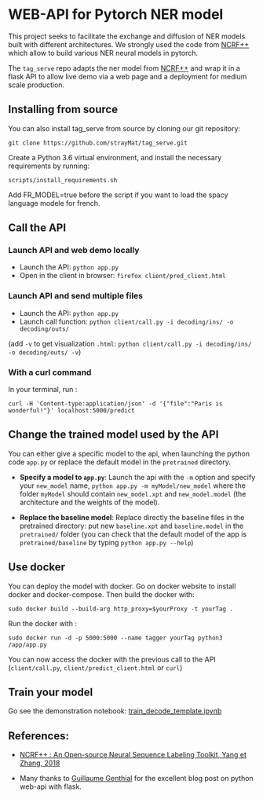 
# WEB-API for Pytorch NER model

This project seeks to facilitate the exchange and diffusion of NER models built with different architectures. We strongly used the code from [NCRF++](https://github.com/jiesutd/NCRFpp) which allow to build various NER neural models in pytorch.

The `tag_serve` repo adapts the ner model from [NCRF++](https://github.com/jiesutd/NCRFpp) and wrap it in a flask API to allow live demo via a web page and a deployment for medium scale production. 

## Installing from source

You can also install tag_serve from source by cloning our git repository:

`git clone https://github.com/strayMat/tag_serve.git`

Create a Python 3.6 virtual environment, and install the necessary requirements by running:

`scripts/install_requirements.sh`

Add FR_MODEL=true before the script if you want to load the spacy language modele for french.
## Call the API

### Launch API and web demo locally

+ Launch the API: `python app.py`
+ Open in the client in browser: `firefox client/pred_client.html`

### Launch API and send multiple files

+ Launch the API: `python app.py`
+ Launch call function: `python client/call.py -i decoding/ins/ -o decoding/outs/`

(add `-v` to get visualization `.html`: `python client/call.py -i decoding/ins/ -o decoding/outs/ -v`)

### With a curl command

In your terminal, run :

`curl -H 'Content-type:application/json' -d '{"file":"Paris is wonderful!"}' localhost:5000/predict`


## Change the trained model used by the API
You can either give a specific model to the api, when launching the python code `app.py` or replace the default model in the `pretrained` directory.

+ **Specify a model to `app.py`**: Launch the api with the `-m` option and specify your `new_model` name, `python app.py -m myModel/new_model` where the folder `myModel` should contain `new_model.xpt` and `new_model.model` (the architecture and the weights of the model). 
 
+ **Replace the baseline model**: Replace directly the baseline files in the pretrained directory: put new `baseline.xpt` and `baseline.model` in the `pretrained/` folder (you can check that the default model of the app is    `pretrained/baseline` by typing `python app.py --help`)


## Use docker
You can deploy the model with docker. Go on docker website to install docker and docker-compose. Then build the docker with:

`sudo docker build --build-arg http_proxy=$yourProxy -t yourTag .`

Run the docker with :

`sudo docker run -d -p 5000:5000 --name tagger yourTag python3 /app/app.py`

You can now access the docker with the previous call to the API (`client/call.py`, `client/predict_client.html` or `curl`)

## Train your model
Go see the demonstration notebook: [train_decode_template.ipynb](https://github.com/strayMat/tag_serve/blob/master/nermodel/train_decode_template.ipynb)

## References:

+ [NCRF++  : An Open-source Neural Sequence Labeling Toolkit, Yang et Zhang, 2018](https://arxiv.org/abs/1806.05626)

+ Many thanks to [Guillaume Genthial](https://guillaumegenthial.github.io/serving.html) for the excellent blog post on python web-api with flask.